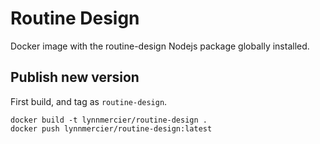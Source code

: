 # Routine Design

Docker image with the routine-design Nodejs package globally installed.

## Publish new version

First build, and tag as `routine-design`.

```
docker build -t lynnmercier/routine-design .
docker push lynnmercier/routine-design:latest
```